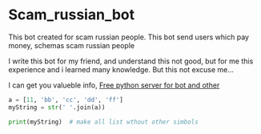 # Scam_russian_bot
This bot created for scam russian people. This bot send users which pay money, schemas scam russian people

I write this bot for my friend, and understand this not good, but for me this experience and i learned many knowledge. But this not excuse me...

I can get you valueble info, 
[Free python server for bot and other](www.pythonanywhere.com/)

```Python
a = [11, 'bb', 'cc', 'dd', 'ff']
myString = str(' '.join(a))

print(myString)  # make all list wthout other simbols 
```
